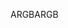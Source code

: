 <span data-ttu-id="7aa14-101">ARGB</span><span class="sxs-lookup"><span data-stu-id="7aa14-101">ARGB</span></span>